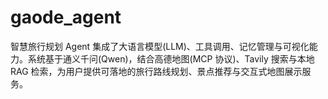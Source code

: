 # gaode_agent
智慧旅行规划 Agent 集成了大语言模型(LLM)、工具调用、记忆管理与可视化能力。系统基于通义千问(Qwen)，结合高德地图(MCP 协议)、Tavily 搜索与本地 RAG 检索，为用户提供可落地的旅行路线规划、景点推荐与交互式地图展示服务。
